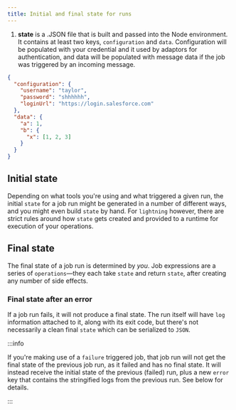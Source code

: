 ```yaml
---
title: Initial and final state for runs
---
```


1. **state** is a .JSON file that is built and passed into the Node environment.
   It contains at least two keys, `configuration` and `data`. Configuration will
   be populated with your credential and it used by adaptors for authentication,
   and data will be populated with message data if the job was triggered by an
   incoming message.

```json
{
  "configuration": {
    "username": "taylor",
    "password": "shhhhhh",
    "loginUrl": "https://login.salesforce.com"
  },
  "data": {
    "a": 1,
    "b": {
      "x": [1, 2, 3]
    }
  }
}
```

## Initial state

Depending on what tools you're using and what triggered a given run, the initial
`state` for a job run might be generated in a number of different ways, and you
might even build `state` by hand. For `lightning` however, there are strict
rules around how `state` gets created and provided to a runtime for execution of
your operations.

## Final state

The final state of a job run is determined by _you_. Job expressions are a
series of `operations`—they each take `state` and return `state`, after creating
any number of side effects.

### Final state after an error

If a job run fails, it will not produce a final state. The run itself will have
`log` information attached to it, along with its exit code, but there's not
necessarily a clean final `state` which can be serialized to `JSON`.

:::info

If you're making use of a `failure` triggered job, that job run will not get the
final state of the previous job run, as it failed and has no final state. It
will instead receive the initial state of the previous (failed) run, plus a new
`error` key that contains the stringified logs from the previous run. See below
for details.

:::
